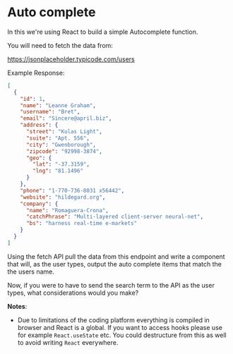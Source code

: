 # Auto complete

In this we're using React to build a simple Autocomplete function. 

You will need to fetch the data from:

https://jsonplaceholder.typicode.com/users

Example Response:

```json
[
  {
    "id": 1,
    "name": "Leanne Graham",
    "username": "Bret",
    "email": "Sincere@april.biz",
    "address": {
      "street": "Kulas Light",
      "suite": "Apt. 556",
      "city": "Gwenborough",
      "zipcode": "92998-3874",
      "geo": {
        "lat": "-37.3159",
        "lng": "81.1496"
      }
    },
    "phone": "1-770-736-8031 x56442",
    "website": "hildegard.org",
    "company": {
      "name": "Romaguera-Crona",
      "catchPhrase": "Multi-layered client-server neural-net",
      "bs": "harness real-time e-markets"
    }
  }
]
```

Using the fetch API pull the data from this endpoint and write a component that will, as the user types, output the auto complete items that match the the users name.

Now, if you were to have to send the search term to the API as the user types, what considerations would you make? 

**Notes**:

- Due to limitations of the coding platform everything is compiled in browser and React is a global. If you want to 
  access hooks please use for example `React.useState` etc. You could destructure from this as well to avoid writing `React` everywhere.
